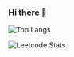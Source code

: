 ### Hi there 👋
![Top Langs](https://github-readme-stats.vercel.app/api/top-langs/?username=selvatharrun&layout=compact)

![Leetcode Stats](https://leetcard.jacoblin.cool/selvatharrun?ext=activity)
